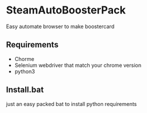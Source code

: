 # SteamAutoBoosterPack
Easy automate browser to make boostercard

## Requirements  
 - Chorme 
 - Selenium webdriver that match your chrome version 
 - python3 

## Install.bat 
just an easy packed bat  to install python requirements  